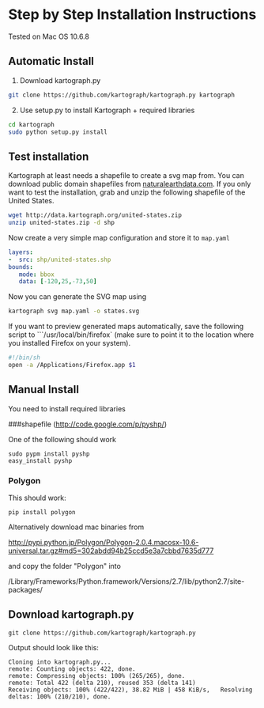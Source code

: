 # Step by Step Installation Instructions

Tested on Mac OS 10.6.8


## Automatic Install

1. Download kartograph.py

```bash
git clone https://github.com/kartograph/kartograph.py kartograph
```

2. Use setup.py to install Kartograph + required libraries

```bash
cd kartograph
sudo python setup.py install
```

## Test installation

Kartograph at least needs a shapefile to create a svg map from. You can download public domain shapefiles from [naturalearthdata.com](http://www.naturalearthdata.com/downloads/). If you only want to test the installation, grab and unzip the following shapefile of the United States.

```bash
wget http://data.kartograph.org/united-states.zip
unzip united-states.zip -d shp
```

Now create a very simple map configuration and store it to ``map.yaml``

```yaml
layers:
-  src: shp/united-states.shp
bounds:
   mode: bbox
   data: [-120,25,-73,50]
```

Now you can generate the SVG map using

```bash
kartograph svg map.yaml -o states.svg
```

If you want to preview generated maps automatically, save the following script to ```/usr/local/bin/firefox` (make sure to point it to the location where you installed Firefox on your system).

```bash
#!/bin/sh
open -a /Applications/Firefox.app $1
```



## Manual Install

You need to install required libraries

###shapefile (http://code.google.com/p/pyshp/)

One of the following should work

	sudo pypm install pyshp
	easy_install pyshp


### Polygon

This should work:

	pip install polygon

Alternatively download mac binaries from 

http://pypi.python.jp/Polygon/Polygon-2.0.4.macosx-10.6-universal.tar.gz#md5=302abdd94b25ccd5e3a7cbbd7635d777

and copy the folder "Polygon" into

/Library/Frameworks/Python.framework/Versions/2.7/lib/python2.7/site-packages/


## Download kartograph.py

	git clone https://github.com/kartograph/kartograph.py

Output should look like this:

	Cloning into kartograph.py...
	remote: Counting objects: 422, done.
	remote: Compressing objects: 100% (265/265), done.
	remote: Total 422 (delta 210), reused 353 (delta 141)
	Receiving objects: 100% (422/422), 38.82 MiB | 458 KiB/s, 	Resolving deltas: 100% (210/210), done.

